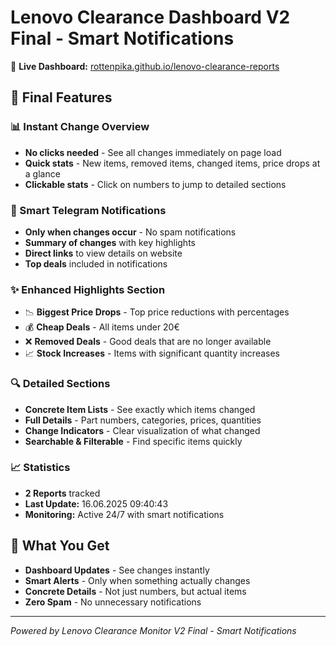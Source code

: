 # Lenovo Clearance Dashboard V2 Final - Smart Notifications

🎯 **Live Dashboard:** [rottenpika.github.io/lenovo-clearance-reports](https://rottenpika.github.io/lenovo-clearance-reports/)

## 🚀 Final Features

### 📊 Instant Change Overview
- **No clicks needed** - See all changes immediately on page load
- **Quick stats** - New items, removed items, changed items, price drops at a glance
- **Clickable stats** - Click on numbers to jump to detailed sections

### 🔔 Smart Telegram Notifications
- **Only when changes occur** - No spam notifications
- **Summary of changes** with key highlights
- **Direct links** to view details on website
- **Top deals** included in notifications

### ✨ Enhanced Highlights Section
- 📉 **Biggest Price Drops** - Top price reductions with percentages
- 💰 **Cheap Deals** - All items under 20€ 
- ❌ **Removed Deals** - Good deals that are no longer available
- 📈 **Stock Increases** - Items with significant quantity increases

### 🔍 Detailed Sections
- **Concrete Item Lists** - See exactly which items changed
- **Full Details** - Part numbers, categories, prices, quantities
- **Change Indicators** - Clear visualization of what changed
- **Searchable & Filterable** - Find specific items quickly

### 📈 Statistics
- **2 Reports** tracked
- **Last Update:** 16.06.2025 09:40:43
- **Monitoring:** Active 24/7 with smart notifications

## 🎯 What You Get
- **Dashboard Updates** - See changes instantly
- **Smart Alerts** - Only when something actually changes
- **Concrete Details** - Not just numbers, but actual items
- **Zero Spam** - No unnecessary notifications

---
*Powered by Lenovo Clearance Monitor V2 Final - Smart Notifications*
